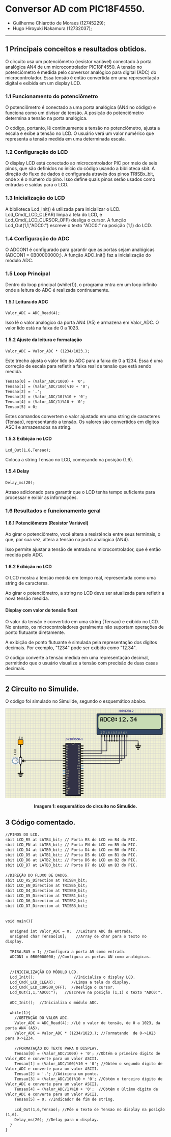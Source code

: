 # Conversor AD com PIC18F4550.

* Guilherme Chiarotto de Moraes (12745229);
* Hugo Hiroyuki Nakamura (12732037);

---
## 1 Principais conceitos e resultados obtidos.
O circuito usa um potenciômetro (resistor variável) conectado à porta analógica AN4 de um microcontrolador PIC18F4550. A tensão no potenciômetro é medida pelo conversor analógico para digital (ADC) do microcontrolador. Essa tensão é então convertida em uma representação digital e exibida em um display LCD.

### 1.1 Funcionamento do potenciômetro
O potenciômetro é conectado a uma porta analógica (AN4 no código) e funciona como um divisor de tensão. A posição do potenciômetro determina a tensão na porta analógica. 

O código, portanto, lê continuamente a tensão no potenciômetro, ajusta a escala e exibe a tensão no LCD. O usuário verá um valor numérico que representa a tensão medida em uma determinada escala.

### 1.2 Configuração do LCD
O display LCD está conectado ao microcontrolador PIC por meio de seis pinos, que são definidos no início do código usando a biblioteca sbit. A direção do fluxo de dados é configurada através dos pinos TRISBx_bit, onde x é o número do pino. Isso define quais pinos serão usados como entradas e saídas para o LCD.

### 1.3 Inicialização do LCD
A biblioteca Lcd_Init() é utilizada para inicializar o LCD. Lcd_Cmd(_LCD_CLEAR) limpa a tela do LCD, e Lcd_Cmd(_LCD_CURSOR_OFF) desliga o cursor. A função Lcd_Out(1,1,"ADC0:") escreve o texto "ADC0:" na posição (1,1) do LCD.

### 1.4 Configuração do ADC
O ADCON1 é configurado para garantir que as portas sejam analógicas (ADCON1 = 0B00000000;). A função ADC_Init() faz a inicialização do módulo ADC.

### 1.5 Loop Principal
Dentro do loop principal (while(1)), o programa entra em um loop infinito onde a leitura do ADC é realizada continuamente.

#### 1.5.1 Leitura do ADC
```
Valor_ADC = ADC_Read(4);
```
Isso lê o valor analógico da porta AN4 (A5) e armazena em Valor_ADC. O valor lido está na faixa de 0 a 1023.

#### 1.5.2 Ajuste da leitura e formatação

```
Valor_ADC = Valor_ADC * (1234/1023.);
```
Este trecho ajusta o valor lido do ADC para a faixa de 0 a 1234. Essa é uma correção de escala para refletir a faixa real de tensão que está sendo medida.

```
Tensao[0] = (Valor_ADC/1000) + '0';
Tensao[1] = (Valor_ADC/100)%10 + '0';
Tensao[2] = '.';
Tensao[3] = (Valor_ADC/10)%10 + '0';
Tensao[4] = (Valor_ADC/1)%10 + '0';
Tensao[5] = 0;
```
Estes comandos convertem o valor ajustado em uma string de caracteres (Tensao), representando a tensão. Os valores são convertidos em dígitos ASCII e armazenados na string.

#### 1.5.3 Exibição no LCD

```
Lcd_Out(1,6,Tensao);
```
Coloca a string Tensao no LCD, começando na posição (1,6).

#### 1.5.4 Delay

```
Delay_ms(20);
```
Atraso adicionado para garantir que o LCD tenha tempo suficiente para processar e exibir as informações.

### 1.6 Resultados e funcionamento geral

#### 1.6.1 Potenciômetro (Resistor Variável)
Ao girar o potenciômetro, você altera a resistência entre seus terminais, o que, por sua vez, altera a tensão na porta analógica (AN4).

Isso permite ajustar a tensão de entrada no microcontrolador, que é então medida pelo ADC.

#### 1.6.2 Exibição no LCD
O LCD mostra a tensão medida em tempo real, representada como uma string de caracteres.

Ao girar o potenciômetro, a string no LCD deve ser atualizada para refletir a nova tensão medida.

#### Display com valor de tensão float
O valor da tensão é convertido em uma string (Tensao) e exibido no LCD. No entanto, os microcontroladores geralmente não suportam operações de ponto flutuante diretamente.

A exibição de ponto flutuante é simulada pela representação dos dígitos decimais. Por exemplo, "1234" pode ser exibido como "12.34".

O código converte a tensão medida em uma representação decimal, permitindo que o usuário visualize a tensão com precisão de duas casas decimais.

---
## 2 Circuito no Simulide.

O código foi simulado no Simulide, segundo o esquemático abaixo.

<p align="center">
    <img width = 600 src="imgs/Figura - circuito conversor AD.png">
</p>

<p align=center> 
    <b>Imagem 1: esquemático do circuito no Simulide.</b>
</p>

## 3 Código comentado.

```
//PINOS DO LCD.
sbit LCD_RS at LATB4_bit; // Porta RS do LCD em B4 do PIC.
sbit LCD_EN at LATB5_bit; // Porta EN do LCD em B5 do PIC.
sbit LCD_D4 at LATB0_bit; // Porta D4 do LCD em B0 do PIC.
sbit LCD_D5 at LATB1_bit; // Porta D5 do LCD em B1 do PIC.
sbit LCD_D6 at LATB2_bit; // Porta D6 do LCD em B2 do PIC.
sbit LCD_D7 at LATB3_bit; // Porta D7 do LCD em B3 do PIC.

//DIREÇÃO DO FLUXO DE DADOS.
sbit LCD_RS_Direction at TRISB4_bit;
sbit LCD_EN_Direction at TRISB5_bit;
sbit LCD_D4_Direction at TRISB0_bit;
sbit LCD_D5_Direction at TRISB1_bit;
sbit LCD_D6_Direction at TRISB2_bit;
sbit LCD_D7_Direction at TRISB3_bit;


void main(){

  unsigned int Valor_ADC = 0;  //Leitura ADC da entrada.
  unsigned char Tensao[10];    //Array de char para o texto no display.

  TRISA.RA5 = 1; //Configura a porta A5 como entrada.
  ADCON1 = 0B00000000; //Configura as portas AN como analógicas.


  //INICIALIZAÇÃO DO MÓDULO LCD.
  Lcd_Init();                 //Inicializa o display LCD.
  Lcd_Cmd(_LCD_CLEAR);       //Limpa a tela do display.
  Lcd_Cmd(_LCD_CURSOR_OFF);  //Desliga o cursor.
  Lcd_Out(1,1,"ADC0:");   //Escreve na posição (1,1) o texto "ADC0:".

  ADC_Init();  //Inicializa o módulo ADC.

  while(1){
    //OBTENÇÂO DO VALOR ADC.
    Valor_ADC = ADC_Read(4); //Lê o valor de tensão, de 0 a 1023, da porta AN4 (A5).
    Valor_ADC = Valor_ADC * (1234/1023.); //Formatando  de 0->1023 para 0->1234.

    //FORMATAÇÃO DO TEXTO PARA O DISPLAY.
    Tensao[0] = (Valor_ADC/1000) + '0'; //Obtém o primeiro digito de Valor_ADC e converte para um valor ASCII.
    Tensao[1] = (Valor_ADC/100)%10 + '0'; //Obtém o segundo digito de Valor_ADC e converte para um valor ASCII.
    Tensao[2] = '.'; //Adiciona um ponto.
    Tensao[3] = (Valor_ADC/10)%10 + '0'; //Obtém o terceiro digito de Valor_ADC e converte para um valor ASCII.
    Tensao[4] = (Valor_ADC/1)%10 + '0';  //Obtém o último digito de Valor_ADC e converte para um valor ASCII.
    Tensao[5] = 0; //Indicador de fim de string.

    Lcd_Out(1,6,Tensao); //Põe o texto de Tensao no display na posição (1,6).
    Delay_ms(20); //Delay para o display.
  }
}
```
